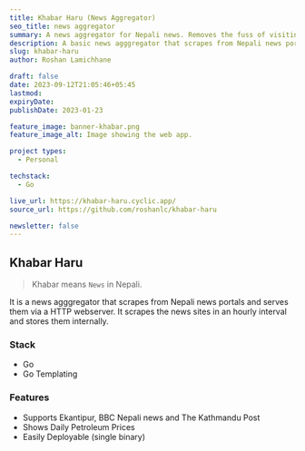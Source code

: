```yaml
---
title: Khabar Haru (News Aggregator)
seo_title: news aggregator
summary: A news aggregator for Nepali news. Removes the fuss of visiting ad-ridden news site, social media for checking news headlines.
description: A basic news agggregator that scrapes from Nepali news portals and serves them via a HTTP webserver. Written in go.
slug: khabar-haru
author: Roshan Lamichhane

draft: false
date: 2023-09-12T21:05:46+05:45
lastmod:
expiryDate:
publishDate: 2023-01-23

feature_image: banner-khabar.png
feature_image_alt: Image showing the web app.

project types:
  - Personal

techstack:
  - Go

live_url: https://khabar-haru.cyclic.app/
source_url: https://github.com/roshanlc/khabar-haru

newsletter: false
---
```


## Khabar Haru

> Khabar means `News` in Nepali.

It is a news agggregator that scrapes from Nepali news portals and serves them via a HTTP webserver. It scrapes the news sites in an hourly interval and stores them internally.

### Stack

- Go
- Go Templating

### Features

- Supports Ekantipur, BBC Nepali news and The Kathmandu Post
- Shows Daily Petroleum Prices
- Easily Deployable (single binary)
